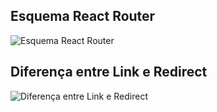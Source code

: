 ## Esquema React Router
![Esquema React Router](../../.imgs/esquema_router.png)

## Diferença entre Link e Redirect 
![Diferença entre Link e Redirect](../../.imgs/link_redirect.png)
